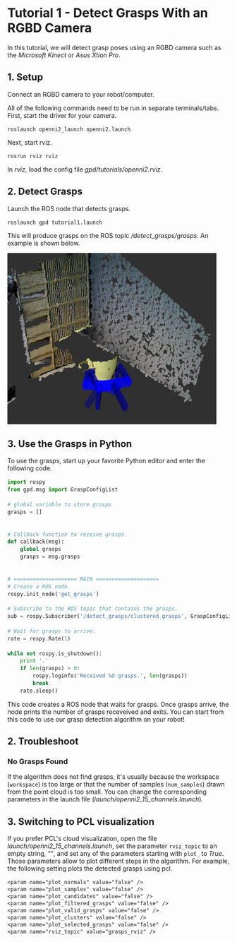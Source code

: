 # Tutorial 1 - Detect Grasps With an RGBD Camera


In this tutorial, we will detect grasp poses using an RGBD camera such as the *Microsoft Kinect* or *Asus Xtion Pro*. 


## 1. Setup

Connect an RGBD camera to your robot/computer.

All of the following commands need to be run in separate terminals/tabs. First, start the driver for your camera.
```
roslaunch openni2_launch openni2.launch
```

Next, start rviz.
```
rosrun rviz rviz
```
In *rviz*, load the config file *gpd/tutorials/openni2.rviz*.


## 2. Detect Grasps

Launch the ROS node that detects grasps. 
```
roslaunch gpd tutorial1.launch
```
This will produce grasps on the ROS topic */detect_grasps/grasps*. An example is shown below.

![rviz screenshot](./rviz_grasps_openni2.png "Grasps visualized in rviz")


## 3. Use the Grasps in Python

To use the grasps, start up your favorite Python editor and enter the following code.

```python
import rospy
from gpd.msg import GraspConfigList

# global variable to store grasps
grasps = []


# Callback function to receive grasps.
def callback(msg):
    global grasps
    grasps = msg.grasps


# ==================== MAIN ====================
# Create a ROS node.
rospy.init_node('get_grasps')

# Subscribe to the ROS topic that contains the grasps.
sub = rospy.Subscriber('/detect_grasps/clustered_grasps', GraspConfigList, callback)

# Wait for grasps to arrive.
rate = rospy.Rate(1)

while not rospy.is_shutdown():
    print '.'
    if len(grasps) > 0:
        rospy.loginfo('Received %d grasps.', len(grasps))
        break
    rate.sleep()
```

This code creates a ROS node that waits for grasps. Once grasps arrive, the node prints the number of grasps 
receveived and exits. You can start from this code to use our grasp detection algorithm on your robot!


## 2. Troubleshoot

### No Grasps Found

If the algorithm does not find grasps, it's usually because the workspace (`workspace`) is too large or that the number 
of samples (`num_samples`) drawn from the point cloud is too small. You can change the corresponding parameters in the 
launch file (*launch/openni2_15_channels.launch*).


## 3. Switching to PCL visualization

If you prefer PCL's cloud visualization, open the file *launch/openni2_15_channels.launch*, set the parameter 
`rviz_topic` to an empty string, *""*, and set any of the parameters starting with `plot_` to *True*. Those parameters allow to plot 
different steps in the algorithm. For example, the following setting plots the detected grasps using pcl.
```
<param name="plot_normals" value="false" />
<param name="plot_samples" value="false" />    
<param name="plot_candidates" value="false" />
<param name="plot_filtered_grasps" value="false" />
<param name="plot_valid_grasps" value="false" />
<param name="plot_clusters" value="false" />
<param name="plot_selected_grasps" value="false" />
<param name="rviz_topic" value="grasps_rviz" />
```
